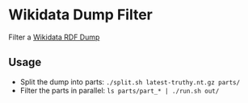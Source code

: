 # Wikidata Dump Filter

Filter a [Wikidata RDF Dump](https://www.mediawiki.org/wiki/Wikibase/Indexing/RDF_Dump_Format) 

## Usage

- Split the dump into parts: `./split.sh latest-truthy.nt.gz parts/` 
- Filter the parts in parallel: `ls parts/part_* | ./run.sh out/`
